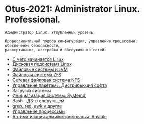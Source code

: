 # Otus-2021: Administrator Linux. Professional.

```
Администратор Linux. Углубленный уровень.

Профессиональный подбор конфигурации, управление процессами, обеспечение безопасности, 
развертывание, настройка и обслуживание сетей.
```

* [С чего начинается Linux](./001.md)
* [Дисковая подсистема Linux](./002.md)
* [Файловые системы и LVM](./003.md)
* [Файловая система ZFS](./004.md)
* [Сетевая файловая система NFS](./005.md)
* [Управление пакетами. Дистрибьюция софта](./006.md)
* Загрузка системы
* [Инициализация системы. Systemd.](./008.md)
* Bash - ДЗ. в следующем
* [grep, sed, awk и другие](./010.md)
* [Управление процессами](./011.md)
* [Автоматизация администрирования. Ansible](./014.md)

